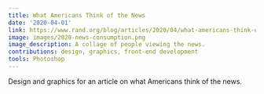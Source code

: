 ```yaml
---
title: What Americans Think of the News
date: '2020-04-01'
link: https://www.rand.org/blog/articles/2020/04/what-americans-think-of-the-news--and-what-that-means.html
image: images/2020-news-consumption.png
image_description: A collage of people viewing the news.
contributions: design, graphics, front-end development
tools: Photoshop
---
```


Design and graphics for an article on what Americans think of the news.
